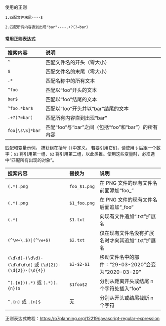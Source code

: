 使用的正则

```
1.匹配文件末尾----$

2.匹配所有内容直到出现"bar"----.+?(?=bar)
```



#### 常用正则表达式

| 搜索内容        | 说明                                               |
| :-------------- | :------------------------------------------------- |
| `^`             | 匹配文件名的开头（零大小）                         |
| `$`             | 匹配文件名的末尾（零大小）                         |
| `.*`            | 匹配名称中的所有文本                               |
| `^foo`          | 匹配以“foo”开头的文本                              |
| `bar$`          | 匹配以“foo”结尾的文本                              |
| `^foo.*bar$`    | 匹配以“foo”开头并以“bar”结尾的文本                 |
| `.+?(?=bar)`    | 匹配所有内容直到出现“bar”                          |
| `foo[\s\S]*bar` | 匹配“foo”与“bar”之间（包括“foo”和“bar”）的所有内容 |

匹配和变量示例。 捕获组在括号 `()`中定义。 若要引用它们，请使用 `$` 后跟一个数字：`$1` 将引用第一组、`$2` 将引用第二组，以此类推。使用这些变量时，必须选中“匹配所有出现的对象”。

| 搜索内容                                                | 替换为       | 说明                                               |
| :------------------------------------------------------ | :----------- | :------------------------------------------------- |
| `(.*).png`                                              | `foo_$1.png` | 在 PNG 文件的现有文件名前面添加“foo_”              |
| `(.*).png`                                              | `$1_foo.png` | 在 PNG 文件的现有文件名后面追加“_foo”              |
| `(.*)`                                                  | `$1.txt`     | 向现有文件追加“.txt”扩展名                         |
| `(^\w+\.$)\|(^\w+$)`                                    | `$2.txt`     | 仅在现有文件名没有扩展名时才向其追加“.txt”扩展名   |
| `(\d\d)-(\d\d)-(\d\d\d\d)` 或 `(\d{2})-(\d{2})-(\d{4})` | `$3-$2-$1`   | 移动文件名中的部件：“29-03-2020”会变为“2020-03-29” |
| `^(.{n})(.*)` 或 `(.*)(.{n})$`                          | `$1foo$2`    | 分别从距离开头或结尾 n 个字符处插入“foo”           |
| `^.{n}` 或 `.{n}$`                                      | 无           | 分别从开头或结尾截断 n 个字符                      |

正则表达式教程：https://o7planning.org/12219/javascript-regular-expression